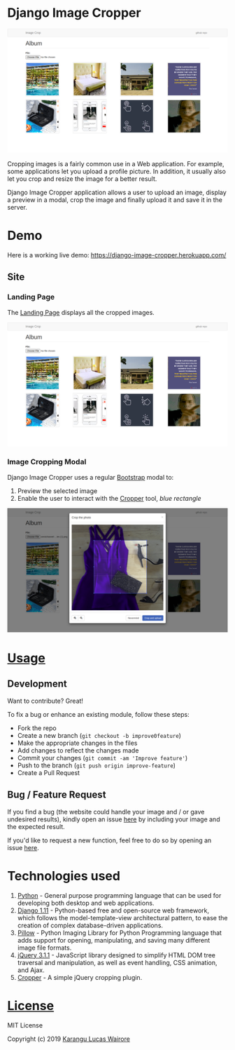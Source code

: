 # Django Image Cropper

![This image displays the homepage of Django Image Cropper](static/img/preview/django_image_cropper_preview.png)

Cropping images is a fairly common use in a Web application. For example, some applications let you upload a profile picture. In addition, it usually also let you crop and resize the image for a better result. 

Django Image Cropper application allows a user to upload an image, display a preview in a modal, crop the image and finally upload it and save it in the server.

# Demo
Here is a working live demo: https://django-image-cropper.herokuapp.com/ 

## Site
### Landing Page
The [Landing Page](https://django-image-cropper.herokuapp.com/) displays all the cropped images. 

![This image displays the homepage of Django Image Cropper](static/img/preview/django_image_cropper_preview.png)

### Image Cropping Modal
Django Image Cropper uses a regular [Bootstrap]() modal to:
1. Preview the selected image
1. Enable the user to interact with the [Cropper](https://github.com/fengyuanchen/cropper/blob/master/README.md) tool, *blue rectangle*

![Image shows the Cropper tool rendered in a normal Bootstrap modal, in action](static/img/preview/django_image_cropper_tool_in_action.png)



# [Usage](https://django-image-cropper.herokuapp.com/)

## Development
Want to contribute? Great!

To fix a bug or enhance an existing module, follow these steps:

- Fork the repo
- Create a new branch (`git checkout -b improve0feature`)
- Make the appropriate changes in the files
- Add changes to reflect the changes made
- Commit your changes (`git commit -am 'Improve feature'`)
- Push to the branch (`git push origin improve-feature`)
- Create a Pull Request

## Bug / Feature Request

If you find a bug (the website could handle your image and / or gave undesired results), kindly open an issue [here](https://github.com/lwairore/django-image-cropper/issues/new) by including your image and the expected result.

If you'd like to request a new function, feel free to do so by opening an issue [here](https://github.com/lwairore/django-image-cropper/issues/new).

# Technologies used
1. [Python](https://www.python.org/) - General purpose programming language that can be used for developing both desktop and web applications.
2. [Django 1.11](https://www.djangoproject.com/) - Python-based free and open-source web framework, which follows the model-template-view architectural pattern, to ease the creation of complex database-driven applications.
3. [Pillow](https://pillow.readthedocs.io/) - Python Imaging Library for Python Programming language that adds support for opening, manipulating, and saving many different image file formats.
4. [jQuery 3.1.1](https://jquery.com/) - JavaScript library designed to simplify HTML DOM tree traversal and manipulation, as well as event handling, CSS animation, and Ajax.
5. [Cropper](https://fengyuanchen.github.io/cropperjs/) - A simple jQuery cropping plugin.

# [License](LICENSE)

MIT License

Copyright (c) 2019 [Karangu Lucas Wairore](https://github.com/lwairore)
